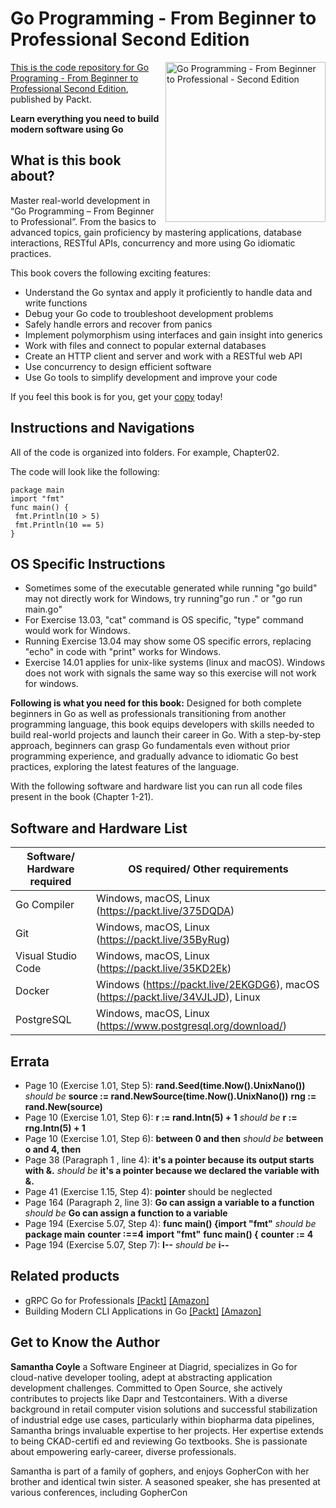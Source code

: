 # Go Programming - From Beginner to Professional Second Edition

<a href="https://www.packtpub.com/product/go-programming-from-beginner-to-professional-second-edition/9781803243054"> <img src="https://content.packt.com/B18621/cover_image_small.jpg" alt="Go Programming - From Beginner to Professional - Second Edition" itemprop="url" height="256px" align="right">

This is the code repository for [Go Programing - From Beginner to Professional Second Edition](https://www.packtpub.com/product/go-programming-from-beginner-to-professional-second-edition/9781803243054), published by Packt.

**Learn everything you need to build modern software using Go**

## What is this book about?
Master real-world development in “Go Programming – From Beginner to Professional”. From the basics to advanced topics, gain proficiency by mastering applications, database interactions, RESTful APIs, concurrency and more using Go idiomatic practices.
 
This book covers the following exciting features:
* Understand the Go syntax and apply it proficiently to handle data and write functions
* Debug your Go code to troubleshoot development problems
* Safely handle errors and recover from panics
* Implement polymorphism using interfaces and gain insight into generics
* Work with files and connect to popular external databases
* Create an HTTP client and server and work with a RESTful web API
* Use concurrency to design efficient software
* Use Go tools to simplify development and improve your code

If you feel this book is for you, get your [copy](https://a.co/d/b0BTbEk) today!

## Instructions and Navigations

All of the code is organized into folders. For example, Chapter02.

The code will look like the following:

```
package main
import "fmt"
func main() {
 fmt.Println(10 > 5)
 fmt.Println(10 == 5)
}
```

## OS Specific Instructions
* Sometimes some of the executable generated while running "go build" may not directly work for Windows, try running"go run ." or "go run main.go" 
* For Exercise 13.03, "cat" command is OS specific, "type" command would work for Windows.
* Running Exercise 13.04 may show some OS specific errors, replacing "echo" in code with "print" works for Windows.
* Exercise 14.01 applies for unix-like systems (linux and macOS). Windows does not work with signals the same way so this exercise will not work for windows. 

**Following is what you need for this book:**
Designed for both complete beginners in Go as well as professionals transitioning from another programming language, this book equips developers with skills needed to build real-world projects and launch their career in Go. With a step-by-step approach, beginners can grasp Go fundamentals even without prior programming experience, and gradually advance to idiomatic Go best practices, exploring the latest features of the language.

With the following software and hardware list you can run all code files present in the book (Chapter 1-21).

## Software and Hardware List
| Software/ Hardware required | OS required/ Other requirements |
| ------------------------------------ | ----------------------------------- |
| Go Compiler | Windows, macOS, Linux (https://packt.live/375DQDA) |
| Git | Windows, macOS, Linux (https://packt.live/35ByRug) |
| Visual Studio Code | Windows, macOS, Linux (https://packt.live/35KD2Ek) |
| Docker | Windows (https://packt.live/2EKGDG6), macOS (https://packt.live/34VJLJD), Linux |
| PostgreSQL | Windows, macOS, Linux (https://www.postgresql.org/download/) |

## Errata
* Page 10 (Exercise 1.01, Step 5): **rand.Seed(time.Now().UnixNano())** _should be_ **source := rand.NewSource(time.Now().UnixNano())**
                                                                                    **rng := rand.New(source)**
* Page 10 (Exercise 1.01, Step 6): **r := rand.Intn(5) + 1** _should be_ **r := rng.Intn(5) + 1**
* Page 10 (Exercise 1.01, Step 6): **between 0 and then** _should be_ **between o and 4, then**                                 
* Page 38 (Paragraph 1 , line 4): **it's a pointer because its output starts with &.** _should be_ **it's a pointer because we declared the variable with &.**
* Page 41 (Exercise 1.15, Step 4): **pointer** should be neglected
* Page 164 (Paragraph 2, line 3): **Go can assign a variable to a function** _should be_ **Go can assign a function to a variable**
* Page 194 (Exercise 5.07, Step 4): **func main() {import "fmt"** _should be_ **package main**
                                    **counter :==4**                          **import "fmt"**
                                                                              **func main() {**
                                                                              **counter := 4**                              
* Page 194 (Exercise 5.07, Step 7): **I--** _should be_ **i--**

## Related products
* gRPC Go for Professionals [[Packt]](https://www.packtpub.com/product/grpc-go-for-professionals/9781837638840) [[Amazon]](https://a.co/d/e8CWmQd)
* Building Modern CLI Applications in Go [[Packt]](https://www.packtpub.com/product/building-modern-cli-applications-in-go/9781804611654) [[Amazon]](https://a.co/d/7RhPoLY)

## Get to Know the Author
**Samantha Coyle**
a Software Engineer at Diagrid, specializes in Go for cloud-native developer tooling, adept at abstracting application development challenges. Committed to Open Source, she actively contributes to projects like Dapr and Testcontainers. With a diverse background in retail computer vision solutions and successful stabilization of industrial edge use cases, particularly within biopharma data pipelines, Samantha brings invaluable expertise to her projects. Her expertise extends to being CKAD-certifi ed and reviewing Go textbooks. She is passionate about empowering early-career, diverse professionals.

Samantha is part of a family of gophers, and enjoys GopherCon with her brother and identical twin sister. A seasoned speaker, she has presented at various conferences, including GopherCon
